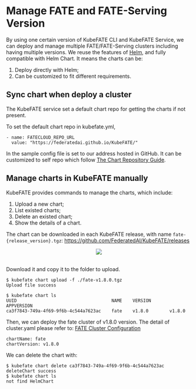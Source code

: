 # Manage FATE and FATE-Serving Version
By using one certain version of KubeFATE CLI and KubeFATE Service, we can deploy and manage multiple FATE/FATE-Serving clusters including having multiple versions. We reuse the features of [Helm](https://helm.sh/), and fully compatible with Helm Chart. It means the charts can be:
1. Deploy directly with Helm;
2. Can be customized to fit different requirements.

## Sync chart when deploy a cluster
The KubeFATE service set a default chart repo for getting the charts if not present.

To set the default chart repo in kubefate.yml,
```
- name: FATECLOUD_REPO_URL
  value: "https://federatedai.github.io/KubeFATE/"
```

In the sample config file is set to our address hosted in GitHub. It can be customized to self repo which follow [The Chart Repository Guide](https://helm.sh/docs/topics/chart_repository/). 

## Manage charts in KubeFATE manually
KubeFATE provides commands to manage the charts, which include:
1. Upload a new chart;
2. List existed charts;
3. Delete an existed chart;
4. Show the details of a chart.

The chart can be downloaded in each KubeFATE release, with name `fate-{release_version}.tgz`: https://github.com/FederatedAI/KubeFATE/releases

<div align="center">
  <img src="./images/chart_in_release.png">
</div>
&nbsp;

Download it and copy it to the folder to upload.
```
$ kubefate chart upload -f ./fate-v1.8.0.tgz
Upload file success

$ kubefate chart ls
UUID                                    NAME    VERSION         APPVERSION
ca3f7843-749a-4f69-9f6b-4c544a7623ac    fate    v1.8.0        v1.8.0
```

Then, we can deploy the fate cluster of v1.8.0 version. The detail of cluster.yaml please refer to: [FATE Cluster Configuration](./configurations/FATE_cluster_configuration.md)
```
chartName: fate
chartVersion: v1.8.0
```

We can delete the chart with:
```
$ kubefate chart delete ca3f7843-749a-4f69-9f6b-4c544a7623ac
deleteChart success
$ kubefate chart ls
not find HelmChart
```

